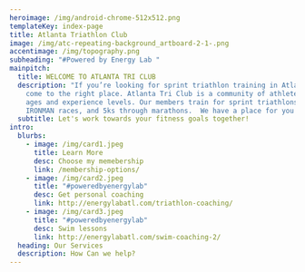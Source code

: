 ```yaml
---
heroimage: /img/android-chrome-512x512.png
templateKey: index-page
title: Atlanta Triathlon Club
image: /img/atc-repeating-background_artboard-2-1-.png
accentimage: /img/topography.png
subheading: "#Powered by Energy Lab "
mainpitch:
  title: WELCOME TO ATLANTA TRI CLUB
  description: "If you’re looking for sprint triathlon training in Atlanta, you’ve
    come to the right place. Atlanta Tri Club is a community of athletes of all
    ages and experience levels. Our members train for sprint triathlons through
    IRONMAN races, and 5ks through marathons.  We have a place for you! "
  subtitle: Let's work towards your fitness goals together!
intro:
  blurbs:
    - image: /img/card1.jpeg
      title: Learn More
      desc: Choose my memebership
      link: /membership-options/
    - image: /img/card2.jpeg
      title: "#poweredbyenergylab"
      desc: Get personal coaching
      link: http://energylabatl.com/triathlon-coaching/
    - image: /img/card3.jpeg
      title: "#poweredbyenergylab"
      desc: Swim lessons
      link: http://energylabatl.com/swim-coaching-2/
  heading: Our Services
  description: How Can we help?
---
```

